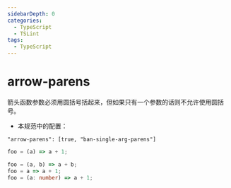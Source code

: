 ```yaml
---
sidebarDepth: 0
categories:
  - TypeScript
  - TSLint
tags:
  - TypeScript
---
```


# arrow-parens

箭头函数参数必须用圆括号括起来，但如果只有一个参数的话则不允许使用圆括号。

<Badge text="HasFixer" vertical="middle" />

- 本规范中的配置：

`"arrow-parens": [true, "ban-single-arg-parens"]`

<div class="code-style bad">

<!-- prettier-ignore -->
```ts
foo = (a) => a + 1;
```

</div>
<div class="code-style good">

```ts
foo = (a, b) => a + b;
foo = a => a + 1;
foo = (a: number) => a + 1;
```

</div>
